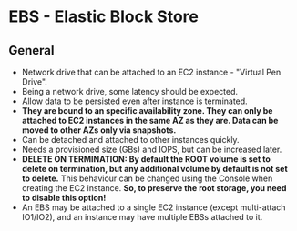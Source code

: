# EBS - Elastic Block Store

## General

- Network drive that can be attached to an EC2 instance - "Virtual Pen Drive". 
- Being a network drive, some latency should be expected.
- Allow data to be persisted even after instance is terminated.
- **They are bound to an specific availability zone. They can only be attached to EC2 instances in the same AZ as they are. Data can be moved to other AZs only via snapshots.**
- Can be detached and attached to other instances quickly.
- Needs a provisioned size (GBs) and IOPS, but can be increased later.
- **DELETE ON TERMINATION: By default the ROOT volume is set to delete on termination, but any additional volume by default is not set to delete.** This behaviour can be changed using the Console when creating the EC2 instance. **So, to preserve the root storage, you need to disable this option!**
- An EBS may be attached to a single EC2 instance (except multi-attach IO1/IO2), and an instance may have multiple EBSs attached to it.
